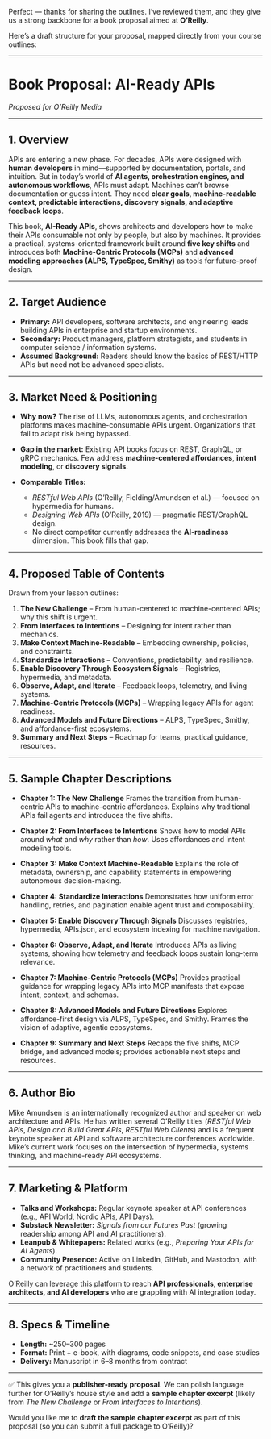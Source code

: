 Perfect — thanks for sharing the outlines. I’ve reviewed them, and they give us a strong backbone for a book proposal aimed at **O’Reilly**.

Here’s a draft structure for your proposal, mapped directly from your course outlines:

---

# **Book Proposal: AI-Ready APIs**

*Proposed for O’Reilly Media*

---

## 1. Overview

APIs are entering a new phase. For decades, APIs were designed with **human developers** in mind—supported by documentation, portals, and intuition. But in today’s world of **AI agents, orchestration engines, and autonomous workflows**, APIs must adapt. Machines can’t browse documentation or guess intent. They need **clear goals, machine-readable context, predictable interactions, discovery signals, and adaptive feedback loops**.

This book, **AI-Ready APIs**, shows architects and developers how to make their APIs consumable not only by people, but also by machines. It provides a practical, systems-oriented framework built around **five key shifts** and introduces both **Machine-Centric Protocols (MCPs)** and **advanced modeling approaches (ALPS, TypeSpec, Smithy)** as tools for future-proof design.

---

## 2. Target Audience

* **Primary:** API developers, software architects, and engineering leads building APIs in enterprise and startup environments.
* **Secondary:** Product managers, platform strategists, and students in computer science / information systems.
* **Assumed Background:** Readers should know the basics of REST/HTTP APIs but need not be advanced specialists.

---

## 3. Market Need & Positioning

* **Why now?** The rise of LLMs, autonomous agents, and orchestration platforms makes machine-consumable APIs urgent. Organizations that fail to adapt risk being bypassed.
* **Gap in the market:** Existing API books focus on REST, GraphQL, or gRPC mechanics. Few address **machine-centered affordances**, **intent modeling**, or **discovery signals**.
* **Comparable Titles:**

  * *RESTful Web APIs* (O’Reilly, Fielding/Amundsen et al.) — focused on hypermedia for humans.
  * *Designing Web APIs* (O’Reilly, 2019) — pragmatic REST/GraphQL design.
  * No direct competitor currently addresses the **AI-readiness** dimension. This book fills that gap.

---

## 4. Proposed Table of Contents

Drawn from your lesson outlines:

1. **The New Challenge** – From human-centered to machine-centered APIs; why this shift is urgent.
2. **From Interfaces to Intentions** – Designing for intent rather than mechanics.
3. **Make Context Machine-Readable** – Embedding ownership, policies, and constraints.
4. **Standardize Interactions** – Conventions, predictability, and resilience.
5. **Enable Discovery Through Ecosystem Signals** – Registries, hypermedia, and metadata.
6. **Observe, Adapt, and Iterate** – Feedback loops, telemetry, and living systems.
7. **Machine-Centric Protocols (MCPs)** – Wrapping legacy APIs for agent readiness.
8. **Advanced Models and Future Directions** – ALPS, TypeSpec, Smithy, and affordance-first ecosystems.
9. **Summary and Next Steps** – Roadmap for teams, practical guidance, resources.

---

## 5. Sample Chapter Descriptions

* **Chapter 1: The New Challenge**
  Frames the transition from human-centric APIs to machine-centric affordances. Explains why traditional APIs fail agents and introduces the five shifts.

* **Chapter 2: From Interfaces to Intentions**
  Shows how to model APIs around *what* and *why* rather than *how*. Uses affordances and intent modeling tools.

* **Chapter 3: Make Context Machine-Readable**
  Explains the role of metadata, ownership, and capability statements in empowering autonomous decision-making.

* **Chapter 4: Standardize Interactions**
  Demonstrates how uniform error handling, retries, and pagination enable agent trust and composability.

* **Chapter 5: Enable Discovery Through Signals**
  Discusses registries, hypermedia, APIs.json, and ecosystem indexing for machine navigation.

* **Chapter 6: Observe, Adapt, and Iterate**
  Introduces APIs as living systems, showing how telemetry and feedback loops sustain long-term relevance.

* **Chapter 7: Machine-Centric Protocols (MCPs)**
  Provides practical guidance for wrapping legacy APIs into MCP manifests that expose intent, context, and schemas.

* **Chapter 8: Advanced Models and Future Directions**
  Explores affordance-first design via ALPS, TypeSpec, and Smithy. Frames the vision of adaptive, agentic ecosystems.

* **Chapter 9: Summary and Next Steps**
  Recaps the five shifts, MCP bridge, and advanced models; provides actionable next steps and resources.

---

## 6. Author Bio

Mike Amundsen is an internationally recognized author and speaker on web architecture and APIs. He has written several O’Reilly titles (*RESTful Web APIs*, *Design and Build Great APIs*, *RESTful Web Clients*) and is a frequent keynote speaker at API and software architecture conferences worldwide. Mike’s current work focuses on the intersection of hypermedia, systems thinking, and machine-ready API ecosystems.

---

## 7. Marketing & Platform

* **Talks and Workshops:** Regular keynote speaker at API conferences (e.g., API World, Nordic APIs, API Days).
* **Substack Newsletter:** *Signals from our Futures Past* (growing readership among API and AI practitioners).
* **Leanpub & Whitepapers:** Related works (e.g., *Preparing Your APIs for AI Agents*).
* **Community Presence:** Active on LinkedIn, GitHub, and Mastodon, with a network of practitioners and students.

O’Reilly can leverage this platform to reach **API professionals, enterprise architects, and AI developers** who are grappling with AI integration today.

---

## 8. Specs & Timeline

* **Length:** ~250–300 pages
* **Format:** Print + e-book, with diagrams, code snippets, and case studies
* **Delivery:** Manuscript in 6–8 months from contract

---

✅ This gives you a **publisher-ready proposal**.
We can polish language further for O’Reilly’s house style and add a **sample chapter excerpt** (likely from *The New Challenge* or *From Interfaces to Intentions*).

Would you like me to **draft the sample chapter excerpt** as part of this proposal (so you can submit a full package to O’Reilly)?

